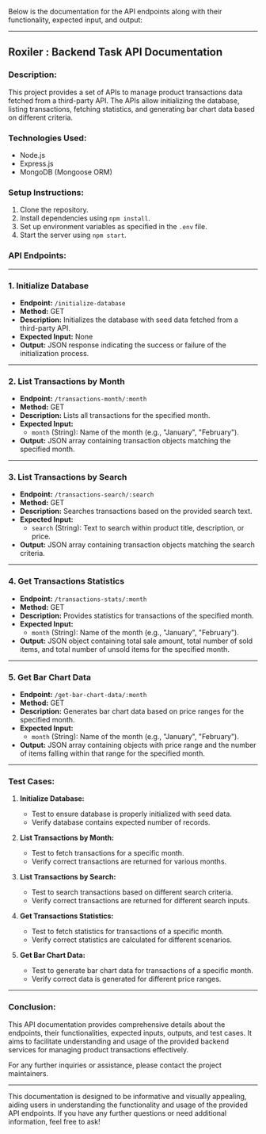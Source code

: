 Below is the documentation for the API endpoints along with their functionality, expected input, and output:

---

## Roxiler : Backend Task API Documentation

### Description:
This project provides a set of APIs to manage product transactions data fetched from a third-party API. The APIs allow initializing the database, listing transactions, fetching statistics, and generating bar chart data based on different criteria.

### Technologies Used:
- Node.js
- Express.js
- MongoDB (Mongoose ORM)

### Setup Instructions:
1. Clone the repository.
2. Install dependencies using `npm install`.
3. Set up environment variables as specified in the `.env` file.
4. Start the server using `npm start`.

### API Endpoints:

---

### 1. Initialize Database

- **Endpoint:** `/initialize-database`
- **Method:** GET
- **Description:** Initializes the database with seed data fetched from a third-party API.
- **Expected Input:** None
- **Output:** JSON response indicating the success or failure of the initialization process.

---

### 2. List Transactions by Month

- **Endpoint:** `/transactions-month/:month`
- **Method:** GET
- **Description:** Lists all transactions for the specified month.
- **Expected Input:** 
  - `month` (String): Name of the month (e.g., "January", "February").
- **Output:** JSON array containing transaction objects matching the specified month.

---

### 3. List Transactions by Search

- **Endpoint:** `/transactions-search/:search`
- **Method:** GET
- **Description:** Searches transactions based on the provided search text.
- **Expected Input:** 
  - `search` (String): Text to search within product title, description, or price.
- **Output:** JSON array containing transaction objects matching the search criteria.

---

### 4. Get Transactions Statistics

- **Endpoint:** `/transactions-stats/:month`
- **Method:** GET
- **Description:** Provides statistics for transactions of the specified month.
- **Expected Input:** 
  - `month` (String): Name of the month (e.g., "January", "February").
- **Output:** JSON object containing total sale amount, total number of sold items, and total number of unsold items for the specified month.

---

### 5. Get Bar Chart Data

- **Endpoint:** `/get-bar-chart-data/:month`
- **Method:** GET
- **Description:** Generates bar chart data based on price ranges for the specified month.
- **Expected Input:** 
  - `month` (String): Name of the month (e.g., "January", "February").
- **Output:** JSON array containing objects with price range and the number of items falling within that range for the specified month.

---

### Test Cases:

1. **Initialize Database:**
   - Test to ensure database is properly initialized with seed data.
   - Verify database contains expected number of records.

2. **List Transactions by Month:**
   - Test to fetch transactions for a specific month.
   - Verify correct transactions are returned for various months.

3. **List Transactions by Search:**
   - Test to search transactions based on different search criteria.
   - Verify correct transactions are returned for different search inputs.

4. **Get Transactions Statistics:**
   - Test to fetch statistics for transactions of a specific month.
   - Verify correct statistics are calculated for different scenarios.

5. **Get Bar Chart Data:**
   - Test to generate bar chart data for transactions of a specific month.
   - Verify correct data is generated for different price ranges.

---

### Conclusion:
This API documentation provides comprehensive details about the endpoints, their functionalities, expected inputs, outputs, and test cases. It aims to facilitate understanding and usage of the provided backend services for managing product transactions effectively.

For any further inquiries or assistance, please contact the project maintainers.

---

This documentation is designed to be informative and visually appealing, aiding users in understanding the functionality and usage of the provided API endpoints. If you have any further questions or need additional information, feel free to ask!
